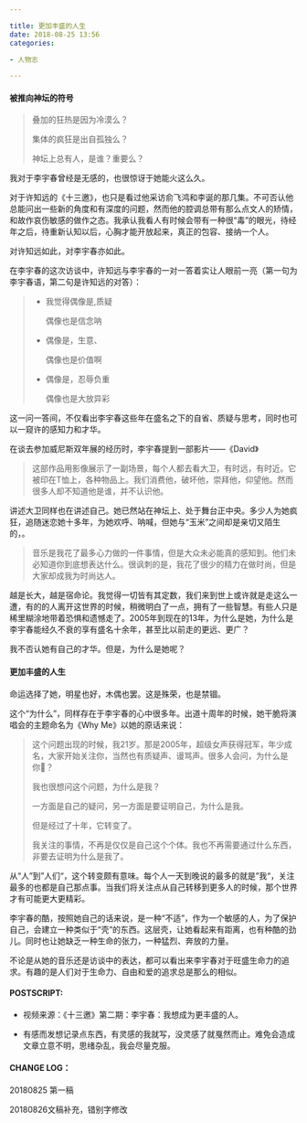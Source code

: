 ```yaml
---

title: 更加丰盛的人生
date: 2018-08-25 13:56
categories:

- 人物志

---
```


#### 被推向神坛的符号

> 叠加的狂热是因为冷漠么？
>
> 集体的疯狂是出自孤独么？
>
> 神坛上总有人，是谁？重要么？
>

我对于李宇春曾经是无感的，也很惊讶于她能火这么久。

对于许知远的《十三邀》，也只是看过他采访俞飞鸿和李诞的那几集。不可否认他总能问出一些新的角度和有深度的问题，然而他的腔调总带有那么点文人的矫情，和故作哀伤敏感的做作之态。我承认我看人有时候会带有一种很“毒”的眼光，待经年之后，待重新认知以后，心胸才能开放起来，真正的包容、接纳一个人。

对许知远如此，对李宇春亦如此。

在李宇春的这次访谈中，许知远与李宇春的一对一答着实让人眼前一亮（第一句为李宇春语，第二句是许知远的对答）：

> - 我觉得偶像是,质疑
>
>   偶像也是信念呐
>
> - 偶像是，生意、
>
>    偶像也是价值啊
>
> - 偶像是，忍辱负重
>
>   偶像也是大放异彩

这一问一答间，不仅看出李宇春这些年在盛名之下的自省、质疑与思考，同时也可以一窥许的感知力和才华。

在谈去参加威尼斯双年展的经历时，李宇春提到一部影片——《David》

> 这部作品用影像展示了一副场景，每个人都去看大卫，有时远，有时近。它被印在T恤上，各种物品上。我们消费他，破坏他，崇拜他，仰望他。然而很多人却不知道他是谁，并不认识他。

讲述大卫同样也在讲述自己。她已然站在神坛上、处于舞台正中央。多少人为她疯狂，追随迷恋她十多年，为她欢呼、呐喊，但她与“玉米”之间却是亲切又陌生的，。

>  音乐是我花了最多心力做的一件事情，但是大众未必能真的感知到。他们未必知道你到底想表达什么。很讽刺的是，我花了很少的精力在做时尚，但是大家却成我为时尚达人。

越是长大，越是宿命论。我觉得一切皆有其定数，我们来到世上或许就是走这么一遭，有的的人离开这世界的时候，稍微明白了一点，拥有了一些智慧。有些人只是稀里糊涂地带着恐惧和遗憾走了。2005年到现在的13年，为什么是她，为什么是李宇春能经久不衰的享有盛名十余年，甚至比以前走的更远、更广？

我不否认她有自己的才华。但是，为什么是她呢？

#### 更加丰盛的人生

命运选择了她，明星也好，木偶也罢。这是殊荣，也是禁锢。

这个“为什么”，同样存在于李宇春的心中很多年。出道十周年的时候，她干脆将演唱会的主题命名为《Why Me》以她的原话来说：

> 这个问题出现的时候，我21岁。那是2005年，超级女声获得冠军，年少成名，大家开始关注你，当然也有质疑声、谩骂声。很多人会问，为什么是你？
>
> 我也很想问这个问题，为什么是我？
>
> 一方面是自己的疑问，另一方面是要证明自己，为什么是我。
>
> 但是经过了十年，它转变了。
>
> 我关注的事情，不再是仅仅是自己这个个体。我也不再需要通过什么东西，非要去证明为什么是我了。

从“人”到”人们“，这个转变颇有意味。每个人一天到晚说的最多的就是”我“，关注最多的也都是自己那点事。当我们将关注点从自己转移到更多人的时候，那个世界才有可能更大更精彩。

李宇春的酷，按照她自己的话来说，是一种“不适”，作为一个敏感的人，为了保护自己，会建立一种类似于“壳”的东西。这层壳，让她看起来有距离，也有种酷的劲儿。同时也让她缺乏一种生命的张力，一种猛烈、奔放的力量。

不论是从她的音乐还是访谈中的表达，都可以看出来李宇春对于旺盛生命力的追求。有趣的是人们对于生命力、自由和爱的追求总是那么的相似。



#### POSTSCRIPT:

- 视频来源：《十三邀》第二期：李宇春：我想成为更丰盛的人。

- 有感而发想记录点东西，有灵感的我就写，没灵感了就戛然而止。难免会造成文章立意不明，思绪杂乱，我会尽量克服。

#### CHANGE LOG：

20180825 第一稿

20180826文稿补充，错别字修改






